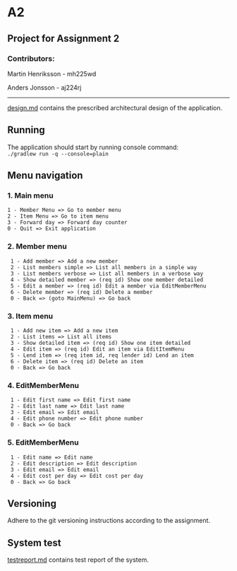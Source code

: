 # A2

## Project for Assignment 2

### Contributors:

Martin Henriksson - mh225wd

Anders Jonsson - aj224rj

---

[design.md](design.md) contains the prescribed architectural design of the application.


## Running
The application should start by running console command:  
`./gradlew run -q --console=plain`

## Menu navigation

### 1. Main menu 
    1 - Member Menu => Go to member menu
    2 - Item Menu => Go to item menu
    3 - Forward day => Forward day counter
    0 - Quit => Exit application

### 2. Member menu 
     1 - Add member => Add a new member
     2 - List members simple => List all members in a simple way
     3 - List members verbose => List all members in a verbose way
     4 - Show detailed member => (req id) Show one member detailed 
     5 - Edit a member => (req id) Edit a member via EditMemberMenu
     6 - Delete member => (req id) Delete a member
     0 - Back => (goto MainMenu) => Go back

### 3. Item menu
     1 - Add new item => Add a new item
     2 - List items => List all items
     3 - Show detailed item => (req id) Show one item detailed
     4 - Edit item => (req id) Edit an item via EditItemMenu
     5 - Lend item => (req item id, req lender id) Lend an item
     6 - Delete item => (req id) Delete an item
     0 - Back => Go back

### 4. EditMemberMenu
     1 - Edit first name => Edit first name
     2 - Edit last name => Edit last name
     3 - Edit email => Edit email
     4 - Edit phone number => Edit phone number
     0 - Back => Go back

### 5. EditMemberMenu
     1 - Edit name => Edit name
     2 - Edit description => Edit description
     3 - Edit email => Edit email
     4 - Edit cost per day => Edit cost per day
     0 - Back => Go back


## Versioning

Adhere to the git versioning instructions according to the assignment.

## System test
[testreport.md](testreport.md) contains test report of the system.
